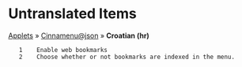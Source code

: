 # Untranslated Items
[Applets](../../../README.md) &#187; [Cinnamenu@json](../README.md) &#187; **Croatian (hr)**

       1	Enable web bookmarks
       2	Choose whether or not bookmarks are indexed in the menu.
